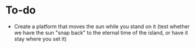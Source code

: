 # To-do

- Create a platform that moves the sun while you stand on it (test whether we have the sun "snap back" to the eternal time of the island, or have it stay where you set it)
